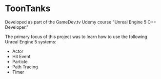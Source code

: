 # ToonTanks
Developed as part of the GameDev.tv Udemy course "Unreal Engine 5 C++ Developer."

The primary focus of this project was to learn how to use the following Unreal Engine 5 systems:
- Actor
- Hit Event
- Particle
- Path Tracing
- Timer
